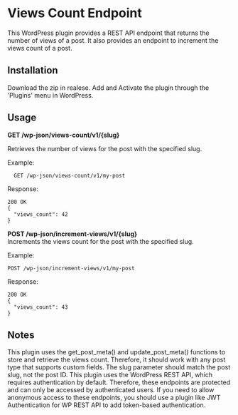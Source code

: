 # Views Count Endpoint

This WordPress plugin provides a REST API endpoint that returns the number of views of a post. It also provides an endpoint to increment the views count of a post.

## Installation

Download the zip in realese.
Add and Activate the plugin through the 'Plugins' menu in WordPress.

## Usage 

**GET /wp-json/views-count/v1/{slug}** <br>

Retrieves the number of views for the post with the specified slug. <br>

Example:

```
  GET /wp-json/views-count/v1/my-post
```
Response: 
```
200 OK
{
  "views_count": 42
}
```

**POST /wp-json/increment-views/v1/{slug}** <br>
Increments the views count for the post with the specified slug. <br>

Example:

```
POST /wp-json/increment-views/v1/my-post
```
Response:
```
200 OK
{
  "views_count": 43
}
```

## Notes
This plugin uses the get_post_meta() and update_post_meta() functions to store and retrieve the views count. Therefore, it should work with any post type that supports custom fields.
The slug parameter should match the post slug, not the post ID.
This plugin uses the WordPress REST API, which requires authentication by default. Therefore, these endpoints are protected and can only be accessed by authenticated users. If you need to allow anonymous access to these endpoints, you should use a plugin like JWT Authentication for WP REST API to add token-based authentication.